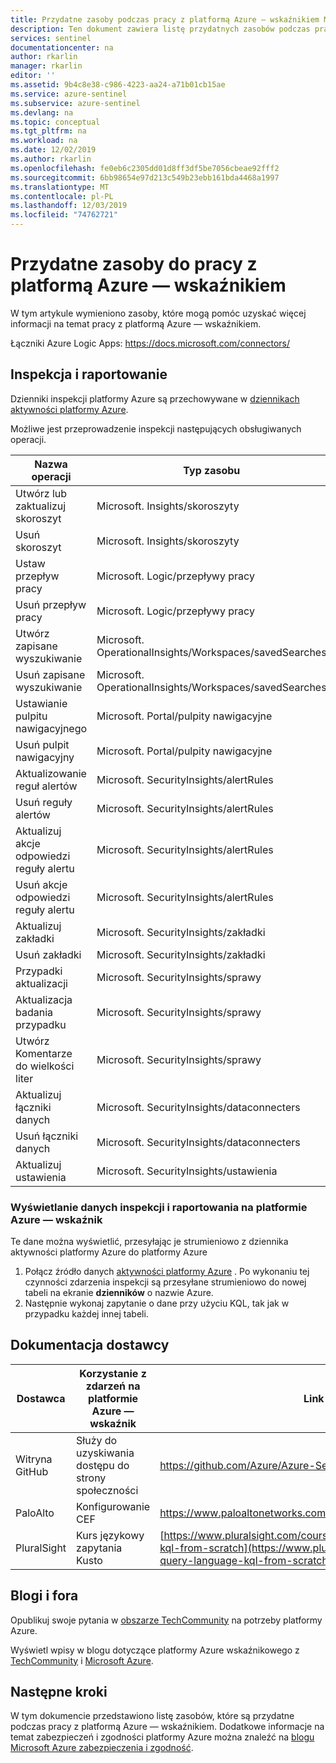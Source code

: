 ```yaml
---
title: Przydatne zasoby podczas pracy z platformą Azure — wskaźnikiem Microsoft Docs
description: Ten dokument zawiera listę przydatnych zasobów podczas pracy z platformą Azure — wskaźnikiem.
services: sentinel
documentationcenter: na
author: rkarlin
manager: rkarlin
editor: ''
ms.assetid: 9b4c8e38-c986-4223-aa24-a71b01cb15ae
ms.service: azure-sentinel
ms.subservice: azure-sentinel
ms.devlang: na
ms.topic: conceptual
ms.tgt_pltfrm: na
ms.workload: na
ms.date: 12/02/2019
ms.author: rkarlin
ms.openlocfilehash: fe0eb6c2305dd01d8ff3df5be7056cbeae92fff2
ms.sourcegitcommit: 6bb98654e97d213c549b23ebb161bda4468a1997
ms.translationtype: MT
ms.contentlocale: pl-PL
ms.lasthandoff: 12/03/2019
ms.locfileid: "74762721"
---
```

# <a name="useful-resources-for-working-with-azure-sentinel"></a>Przydatne zasoby do pracy z platformą Azure — wskaźnikiem



W tym artykule wymieniono zasoby, które mogą pomóc uzyskać więcej informacji na temat pracy z platformą Azure — wskaźnikiem.

Łączniki Azure Logic Apps: <https://docs.microsoft.com/connectors/>


## <a name="auditing-and-reporting"></a>Inspekcja i raportowanie
Dzienniki inspekcji platformy Azure są przechowywane w [dziennikach aktywności platformy Azure](../azure-monitor/platform/activity-logs-overview.md).

Możliwe jest przeprowadzenie inspekcji następujących obsługiwanych operacji.

|Nazwa operacji|    Typ zasobu|
|----|----|
|Utwórz lub zaktualizuj skoroszyt  |Microsoft. Insights/skoroszyty|
|Usuń skoroszyt    |Microsoft. Insights/skoroszyty|
|Ustaw przepływ pracy   |Microsoft. Logic/przepływy pracy|
|Usuń przepływ pracy    |Microsoft. Logic/przepływy pracy|
|Utwórz zapisane wyszukiwanie    |Microsoft. OperationalInsights/Workspaces/savedSearches|
|Usuń zapisane wyszukiwanie    |Microsoft. OperationalInsights/Workspaces/savedSearches|
|Ustawianie pulpitu nawigacyjnego  |Microsoft. Portal/pulpity nawigacyjne|
|Usuń pulpit nawigacyjny   |Microsoft. Portal/pulpity nawigacyjne|
|Aktualizowanie reguł alertów |Microsoft. SecurityInsights/alertRules|
|Usuń reguły alertów |Microsoft. SecurityInsights/alertRules|
|Aktualizuj akcje odpowiedzi reguły alertu |Microsoft. SecurityInsights/alertRules|
|Usuń akcje odpowiedzi reguły alertu |Microsoft. SecurityInsights/alertRules|
|Aktualizuj zakładki   |Microsoft. SecurityInsights/zakładki|
|Usuń zakładki   |Microsoft. SecurityInsights/zakładki|
|Przypadki aktualizacji   |Microsoft. SecurityInsights/sprawy|
|Aktualizacja badania przypadku  |Microsoft. SecurityInsights/sprawy|
|Utwórz Komentarze do wielkości liter   |Microsoft. SecurityInsights/sprawy|
|Aktualizuj łączniki danych |Microsoft. SecurityInsights/dataconnecters|
|Usuń łączniki danych |Microsoft. SecurityInsights/dataconnecters|
|Aktualizuj ustawienia    |Microsoft. SecurityInsights/ustawienia|

### <a name="view-audit-and-reporting-data-in-azure-sentinel"></a>Wyświetlanie danych inspekcji i raportowania na platformie Azure — wskaźnik

Te dane można wyświetlić, przesyłając je strumieniowo z dziennika aktywności platformy Azure do platformy Azure

1. Połącz źródło danych [aktywności platformy Azure](connect-azure-activity.md) . Po wykonaniu tej czynności zdarzenia inspekcji są przesyłane strumieniowo do nowej tabeli na ekranie **dzienników** o nazwie Azure.
2. Następnie wykonaj zapytanie o dane przy użyciu KQL, tak jak w przypadku każdej innej tabeli.



## <a name="vendor-documentation"></a>Dokumentacja dostawcy

| **Dostawca**  | **Korzystanie z zdarzeń na platformie Azure — wskaźnik** | **Link**|
|----|----|----|
| Witryna GitHub| Służy do uzyskiwania dostępu do strony społeczności| <https://github.com/Azure/Azure-Sentinel> |
| PaloAlto| Konfigurowanie CEF| <https://www.paloaltonetworks.com/documentation/misc/cef.html>|
| PluralSight | Kurs językowy zapytania Kusto| [https://www.pluralsight.com/courses/kusto-query-language-kql-from-scratch](https://www.pluralsight.com/courses/kusto-query-language-kql-from-scratch)|

## <a name="blogs-and-forums"></a>Blogi i fora

Opublikuj swoje pytania w [obszarze TechCommunity](https://techcommunity.microsoft.com/t5/Azure-Sentinel/bd-p/AzureSentinel) na potrzeby platformy Azure.

Wyświetl wpisy w blogu dotyczące platformy Azure wskaźnikowego z [TechCommunity](https://techcommunity.microsoft.com/t5/Azure-Sentinel/bg-p/AzureSentinelBlog) i [Microsoft Azure](https://azure.microsoft.com/blog/tag/azure-sentinel/).


## <a name="next-steps"></a>Następne kroki
W tym dokumencie przedstawiono listę zasobów, które są przydatne podczas pracy z platformą Azure — wskaźnikiem. Dodatkowe informacje na temat zabezpieczeń i zgodności platformy Azure można znaleźć na [blogu Microsoft Azure zabezpieczenia i zgodność](https://blogs.msdn.com/b/azuresecurity/).
